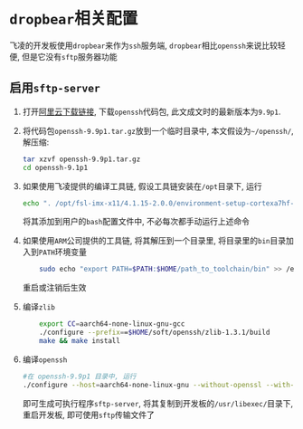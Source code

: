 # `dropbear`相关配置

飞凌的开发板使用`dropbear`来作为`ssh`服务端, `dropbear`相比`openssh`来说比较轻便, 但是它没有`sftp`服务器功能

## 启用`sftp-server`

1. 打开[阿里云下载链接](https://mirrors.aliyun.com/pub/OpenBSD/OpenSSH/portable/openssh-9.9p1.tar.gz), 下载`openssh`代码包, 此文成文时的最新版本为`9.9p1`.
1. 将代码包`openssh-9.9p1.tar.gz`放到一个临时目录中, 本文假设为`~/openssh/`, 解压缩:

    ```bash
    tar xzvf openssh-9.9p1.tar.gz
    cd openssh-9.1p1
    ```

1. 如果使用飞凌提供的编译工具链, 假设工具链安装在`/opt`目录下, 运行

    ```bash
    echo ". /opt/fsl-imx-x11/4.1.15-2.0.0/environment-setup-cortexa7hf-neon-poky-linux-gnueabi">>~/.bashrc
    ```

    将其添加到用户的`bash`配置文件中, 不必每次都手动运行上述命令

1. 如果使用`ARM`公司提供的工具链, 将其解压到一个目录里, 将目录里的`bin`目录加入到`PATH`环境变量

	```bash
		sudo echo "export PATH=$PATH:$HOME/path_to_toolchain/bin" >> /etc/profile
	```

	重启或注销后生效

1. 编译`zlib`

	```bash
		export CC=aarch64-none-linux-gnu-gcc
		./configure --prefix==$HOME/soft/openssh/zlib-1.3.1/build
		make && make install
	```

1. 编译`openssh`

    ```bash
	#在 openssh-9.9p1 目录中, 运行
    ./configure --host=aarch64-none-linux-gnu --without-openssl --with-zlib=$HOME/soft/openssh/zlib-1.3.1/build --prefix=$HOME/soft/openssh/openssh-9.9p1/build && make sftp-server
    ```

    即可生成可执行程序`sftp-server`, 将其复制到开发板的`/usr/libexec/`目录下, 重启开发板, 即可使用`sftp`传输文件了
